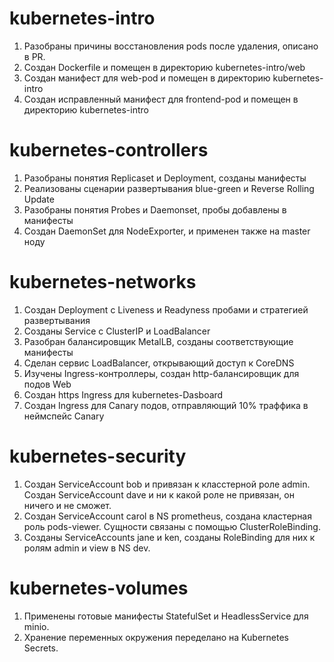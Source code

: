# kubernetes-intro
1. Разобраны причины восстановления pods после удаления, описано в PR.
2. Создан Dockerfile и помещен в директорию kubernetes-intro/web
3. Создан манифест для web-pod и помещен в директорию kubernetes-intro
4. Создан исправленный манифест для frontend-pod и помещен в директорию kubernetes-intro
# kubernetes-controllers
1. Разобраны понятия Replicaset и Deployment, созданы манифесты
2. Реализованы сценарии развертывания blue-green и Reverse Rolling Update
3. Разобраны понятия Probes и Daemonset, пробы добавлены в манифесты
4. Создан DaemonSet для NodeExporter, и применен также на master ноду
# kubernetes-networks
1. Создан Deployment с Liveness и Readyness пробами и стратегией развертывания
2. Созданы Service с ClusterIP и LoadBalancer
3. Разобран балансировщик MetalLB, созданы соответствующие манифесты
4. Сделан сервис LoadBalancer, открывающий доступ к CoreDNS
5. Изучены Ingress-контроллеры, создан http-балансировщик для подов Web
6. Создан https Ingress для kubernetes-Dasboard
7. Создан Ingress для Canary подов, отправляющий 10% траффика в неймспейс Canary
# kubernetes-security
1. Создан ServiceAccount bob и привязан к класстерной роле admin. Создан ServiceAccount dave и ни к какой роле не привязан, он ничего и не сможет.
2. Создан ServiceAccount carol в NS prometheus, создана кластерная роль pods-viewer. Сущности связаны с помощью ClusterRoleBinding.
3. Созданы ServiceAccounts jane и ken, созданы RoleBinding для них к ролям admin и view в NS dev.
# kubernetes-volumes
1. Применены готовые манифесты StatefulSet и HeadlessService для minio.
2. Хранение переменных окружения переделано на Kubernetes Secrets.
